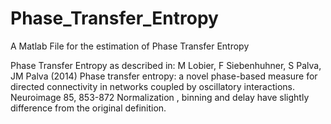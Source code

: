 # Phase_Transfer_Entropy
A Matlab File for the estimation of Phase Transfer Entropy

 Phase Transfer Entropy as described in:
 M Lobier, F Siebenhuhner, S Palva, JM Palva (2014) Phase transfer entropy: a novel phase-based measure for directed connectivity in networks coupled by oscillatory interactions. Neuroimage 85, 853-872
 Normalization , binning and delay have slightly difference from the original definition. 

